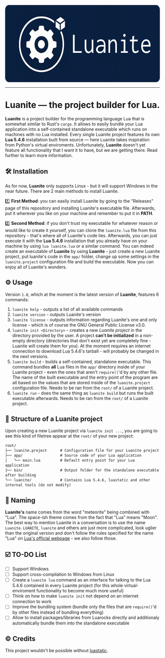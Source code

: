 <div align="center">
  <img style="height: 250px;" src="https://raw.githubusercontent.com/tixonochekAscended/luanite/refs/heads/main/LuaniteLogo.png">
</div>

------
# Luanite — the project builder for Lua.
**Luanite** is a project builder for the programming language Lua that is somewhat similar to Rust's `cargo`. It allows to easily bundle your Lua application into a self-contained standalone executable which runs on machines with no Lua installed. Every single Luanite project features its own **Lua 5.4.6** installation built from source — here Luanite takes inspiration from Python's virtual enviroments. Unfortunately, **Luanite** doesn't yet feature all functionality that I want it to have, but we are getting there. Read further to learn more information.

## 🛠️ Installation
As for now, **Luanite** only supports Linux - but it will support Windows in the near future. There are 2 main methods to install Luanite.

:one: **First Method**: you can easily install Luanite by going to the "Releases" page of this repository and installing Luanite's executable file. Afterwards, put it wherever you like on your machine and remember to put it in **PATH**.

:two: **Second Method**: if you don't trust my executable for whatever reason or would like to create it yourself, you can clone the `luanite.lua` file from this repository - that's where all of Luanite's code lies. Afterwards, you can just execute it with the **Lua 5.4.6** installation that you already have on your machine by using `lua luanite.lua` or a similar command. You can indeed create an executable of **Luanite** by using **Luanite** - just create a new Luanite project, put luanite's code in the `app/` folder, change up some settings in the `luanite.project` configuration file and build the executable. Now you can enjoy all of Luanite's wonders.

## ⚙️ Usage
Version `1.0`, which at the moment is the latest version of **Luanite**, features 6 commands:
1. `luanite help` - outputs a list of all available commands
2. `luanite version` - outputs Luanite's version
3. `luanite license` - outputs information regarding Luanite's one and only license - which is of course the GNU General Public License v3.0.
4. `luanite init <Directory>` - creates a new _Luanite project_ in the directory provided by the user. A project **can't be initialized** in a non-empty directory (directories that don't exist yet are completely fine - Luanite will create them for you). At the moment requires an internet connection to download Lua 5.4.6's tarball - will probably be changed in the next versions.
5. `luanite build` - builds a self-contained, standalone executable. This command bundles **all** Lua files in the `app/` directory inside of your Luanite project - even the ones that aren't `require()`'d by any other file. The name of the built executable and the entry point of the program are all based on the values that are stored inside of the `luanite.project` configuration file. Needs to be ran from the `root/` of a Luanite project.
6. `luanite run` - does the same thing as `luanite build` but runs the built executable afterwards. Needs to be ran from the `root/` of a Luanite project.

## 📂 Structure of a Luanite project
Upon creating a new Luanite project via `luanite init ...`, you are going to see this kind of filetree appear at the `root/` of your new project:
```
root/
├── luanite.project      # Configuration file for your Luanite project
├── app/                 # Source code of your Lua application
│   └── main.lua         # Default entry point for your Lua application
├── bin/                 # Output folder for the standalone executable after building
└── luanite/             # Contains Lua 5.4.6, luastatic and other internal tools (do not modify)
```

## 📝 Naming
**Luanite's** name comes from the word "meteorite" being combined with "Lua". The space-ish theme comes from the fact that "Lua" means "Moon". The best way to mention Luanite in a conversation is to use the name `Luanite`. `LUANITE`, `luanite` and others are just more complicated, look uglier than the original version and don't follow the rules specified for the name "Lua" on [Lua's official webpage](https://www.lua.org/about.html) - we also follow those.

## ☑️ TO-DO List
- [ ] Support Windows
- [ ] Support cross-compilation to Windows from Linux
- [ ] Create a `luanite lua` command as an interface for talking to the Lua 5.4.6 contained in every Luanite project (for this whole virtual-enviroment functionality to become much more useful)
- [ ] Think on how to make `luanite init` not depend on an internet connection to work
- [ ] Improve the bundling system (bundle only the files that are `require()`'d by other files instead of bundling everything)
- [ ] Allow to install packages/libraries from Luarocks directly and additionaly automatically bundle them into the standalone executable

## ©️ Credits
This project wouldn't be possible without [luastatic](https://github.com/ers35/luastatic).
